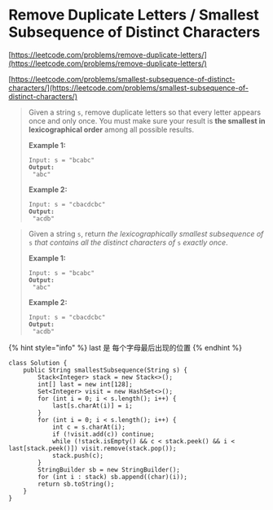 # Remove Duplicate Letters / Smallest Subsequence of Distinct Characters

[https://leetcode.com/problems/remove-duplicate-letters/](https://leetcode.com/problems/remove-duplicate-letters/)

[https://leetcode.com/problems/smallest-subsequence-of-distinct-characters/](https://leetcode.com/problems/smallest-subsequence-of-distinct-characters/)

> Given a string `s`, remove duplicate letters so that every letter appears once and only once. You must make sure your result is **the smallest in lexicographical order** among all possible results.
>
> &#x20;
>
> **Example 1:**
>
> <pre><code>Input: s = "bcabc"
> <strong>Output:
> </strong> "abc"</code></pre>
>
> **Example 2:**
>
> <pre><code>Input: s = "cbacdcbc"
> <strong>Output:
> </strong> "acdb"</code></pre>

> Given a string `s`, return _the lexicographically smallest subsequence of_ `s` _that contains all the distinct characters of_ `s` _exactly once_.
>
> &#x20;
>
> **Example 1:**
>
> <pre><code>Input: s = "bcabc"
> <strong>Output:
> </strong> "abc"</code></pre>
>
> **Example 2:**
>
> <pre><code>Input: s = "cbacdcbc"
> <strong>Output:
> </strong> "acdb"</code></pre>

{% hint style="info" %}
last 是 每个字母最后出现的位置
{% endhint %}

```
class Solution {
    public String smallestSubsequence(String s) {
        Stack<Integer> stack = new Stack<>();
        int[] last = new int[128];
        Set<Integer> visit = new HashSet<>();
        for (int i = 0; i < s.length(); i++) {
            last[s.charAt(i)] = i;
        } 
        for (int i = 0; i < s.length(); i++) {
            int c = s.charAt(i);
            if (!visit.add(c)) continue;
            while (!stack.isEmpty() && c < stack.peek() && i < last[stack.peek()]) visit.remove(stack.pop());
            stack.push(c);
        }
        StringBuilder sb = new StringBuilder();
        for (int i : stack) sb.append((char)(i));
        return sb.toString();
    }
}
```
